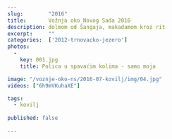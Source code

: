 ```yaml
---
slug:        "2016"
title:       Vožnja oko Novog Sada 2016
description: dolmom od Šangaja, makadamom kroz rit
excerpt:     ""
categories:  ['2012-trnovacko-jezero']
photos:
  -
    key: 001.jpg
    title: Polica u spavaćim kolima - samo moja

image: "/voznje-oko-ns/2016-07-kovilj/img/04.jpg"
videos: ["6h9mVKuhaXE"]

tags:
  - kovilj
  
published: false  
  
---
```


